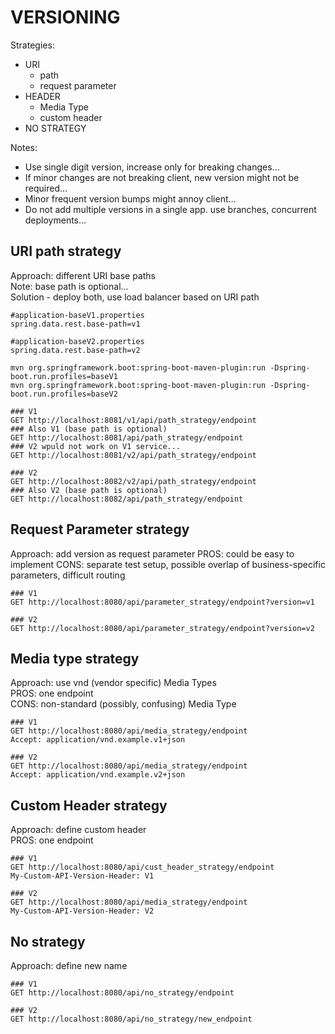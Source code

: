 VERSIONING
=
Strategies:
* URI
  * path
  * request parameter
* HEADER
  * Media Type
  * custom header
* NO STRATEGY

Notes:
* Use single digit version, increase only for breaking changes...
* If minor changes are not breaking client, new version might not be required...
* Minor frequent version bumps might annoy client...
* Do not add multiple versions in a single app. use branches, concurrent deployments...


URI path strategy
-
Approach: different URI base paths  
Note: base path is optional...  
Solution - deploy both, use load balancer based on URI path
```properties
#application-baseV1.properties
spring.data.rest.base-path=v1

#application-baseV2.properties
spring.data.rest.base-path=v2
```
```shell
mvn org.springframework.boot:spring-boot-maven-plugin:run -Dspring-boot.run.profiles=baseV1
mvn org.springframework.boot:spring-boot-maven-plugin:run -Dspring-boot.run.profiles=baseV2
```
```http request
### V1
GET http://localhost:8081/v1/api/path_strategy/endpoint
### Also V1 (base path is optional)
GET http://localhost:8081/api/path_strategy/endpoint
### V2 wpuld not work on V1 service...
GET http://localhost:8081/v2/api/path_strategy/endpoint

### V2
GET http://localhost:8082/v2/api/path_strategy/endpoint
### Also V2 (base path is optional)
GET http://localhost:8082/api/path_strategy/endpoint
```

Request Parameter strategy
-
Approach: add version as request parameter
PROS: could be easy to implement
CONS: separate test setup, possible overlap of business-specific parameters, difficult routing
```http request
### V1
GET http://localhost:8080/api/parameter_strategy/endpoint?version=v1

### V2
GET http://localhost:8080/api/parameter_strategy/endpoint?version=v2
```

Media type strategy
-
Approach: use vnd (vendor specific) Media Types  
PROS: one endpoint  
CONS: non-standard (possibly, confusing) Media Type
```http request
### V1
GET http://localhost:8080/api/media_strategy/endpoint
Accept: application/vnd.example.v1+json

### V2
GET http://localhost:8080/api/media_strategy/endpoint
Accept: application/vnd.example.v2+json
```

Custom Header strategy
-
Approach: define custom header  
PROS: one endpoint
```http request
### V1
GET http://localhost:8080/api/cust_header_strategy/endpoint
My-Custom-API-Version-Header: V1

### V2
GET http://localhost:8080/api/media_strategy/endpoint
My-Custom-API-Version-Header: V2
```

No strategy
-
Approach: define new name
```http request
### V1
GET http://localhost:8080/api/no_strategy/endpoint

### V2
GET http://localhost:8080/api/no_strategy/new_endpoint
```
